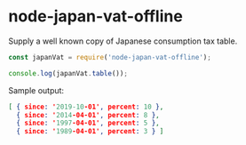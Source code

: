 # node-japan-vat-offline

Supply a well known copy of Japanese consumption tax table.

```js
const japanVat = require('node-japan-vat-offline');

console.log(japanVat.table());
```

Sample output:

```json
[ { since: '2019-10-01', percent: 10 },
  { since: '2014-04-01', percent: 8 },
  { since: '1997-04-01', percent: 5 },
  { since: '1989-04-01', percent: 3 } ]
```
